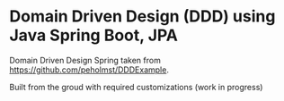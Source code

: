 # Domain Driven Design (DDD) using Java Spring Boot, JPA
Domain Driven Design Spring taken from https://github.com/peholmst/DDDExample.

Built from the groud with required customizations (work in progress)
